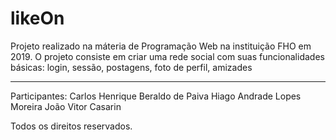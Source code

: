 # likeOn
Projeto realizado na máteria de Programação Web na instituição FHO em 2019. O projeto consiste em criar uma rede social com suas funcionalidades básicas: login, sessão, postagens, foto de perfil, amizades


----------------------------------------
Participantes:
Carlos Henrique Beraldo de Paiva
Hiago Andrade Lopes Moreira
João Vitor Casarin





Todos os direitos reservados.
